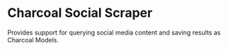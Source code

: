 # Charcoal Social Scraper

Provides support for querying social media content and saving results as Charcoal Models.
